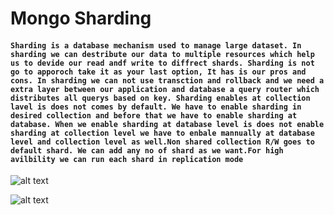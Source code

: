 # Mongo Sharding

#### `Sharding is a database mechanism used to manage large dataset. In sharding we can destribute our data to multiple resources which help us to devide our read andf write to diffrect shards. Sharding is not go to apporoch take it as your last option, It has is our pros and cons. In sharding we can not use transction and rollback and we need a extra layer between our application and database a query router which distributes all querys based on key. Sharding enables at collection lavel is does not comes by default. We have to enable sharding in desired collection and before that we have to enable sharding at database. When we enable sharding at database level is does not enable sharding at collection level we have to enbale mannually at database level and collection level as well.Non shared collection R/W goes to default shard. We can add any no of shard as we want.For high avilbility we can run each shard in replication mode`

![alt text](https://github.com/v-saurabhsingh/Mongo-Shard/blob/master/sharded-cluster-production-architecture.bakedsvg.svg?raw=true)


![alt text](https://github.com/v-saurabhsingh/Mongo-Shard/blob/master/sharded-cluster-scatter-gather-query.bakedsvg.svg?raw=true)

